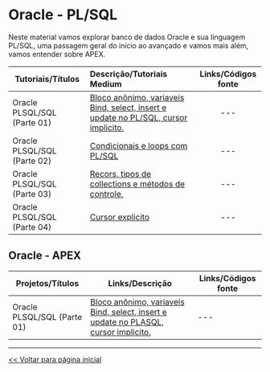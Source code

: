 # Oracle - PL/SQL
Neste material vamos explorar banco de dados Oracle e sua linguagem PL/SQL, uma passagem geral do início ao avançado e vamos mais além, vamos entender sobre APEX.

| Tutoriais/Títulos    | Descrição/Tutoriais Medium  | Links/Códigos fonte |
| --- | :--- | :---: |
| Oracle PLSQL/SQL (Parte 01) | [Bloco anônimo, variaveis Bind, select, insert e update no PL/SQL, cursor implicito.](https://medium.com/@dev.daniel.amorim/oracle-plsql-sql-5db80b8abb10) | --- |
| Oracle PLSQL/SQL (Parte 02) | [Condicionais e loops com PL/SQL](https://medium.com/@dev.daniel.amorim/oracle-plsql-sql-parte-02-e999ab635459) | --- |
| Oracle PLSQL/SQL (Parte 03) | [Recors, tipos de collections e métodos de controle.](https://medium.com/@dev.daniel.amorim/oracle-plsql-sql-parte-03-4ded7ec0b71f) | --- |
| Oracle PLSQL/SQL (Parte 04) | [Cursor explicito](https://medium.com/@dev.daniel.amorim/cursor-explicito-cae828425c45) | --- |


## Oracle - APEX

| Projetos/Títulos  | Links/Descrição | Links/Códigos fonte | 
| --- | --- | --- |
| Oracle PLSQL/SQL (Parte 01) | [Bloco anônimo, variaveis Bind, select, insert e update no PLASQL, cursor implicito.](https://medium.com/@dev.daniel.amorim/oracle-plsql-sql-5db80b8abb10) | --- | --- |


<hr>

[<< Voltar para página inicial](https://github.com/dev-daniel-amorim)
